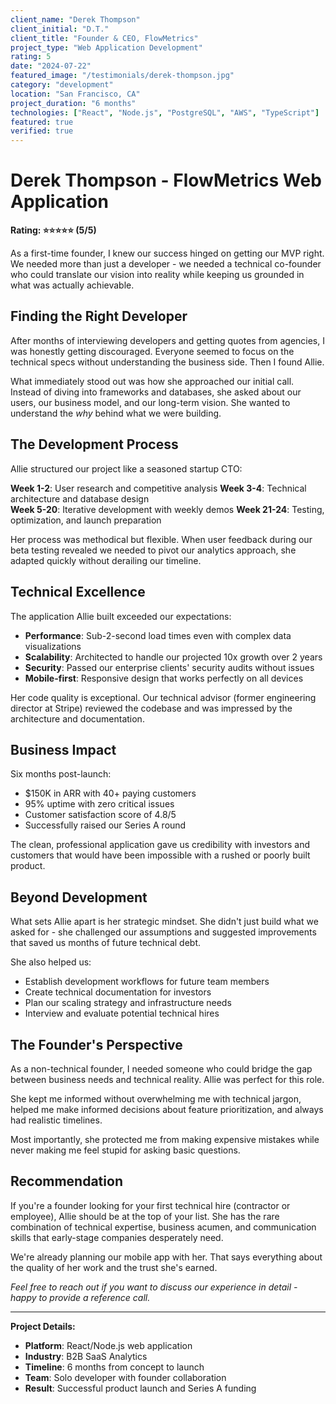 ```yaml
---
client_name: "Derek Thompson"
client_initial: "D.T."
client_title: "Founder & CEO, FlowMetrics"
project_type: "Web Application Development"
rating: 5
date: "2024-07-22"
featured_image: "/testimonials/derek-thompson.jpg"
category: "development"
location: "San Francisco, CA"
project_duration: "6 months"
technologies: ["React", "Node.js", "PostgreSQL", "AWS", "TypeScript"]
featured: true
verified: true
---
```


# Derek Thompson - FlowMetrics Web Application

**Rating: ⭐⭐⭐⭐⭐ (5/5)**

As a first-time founder, I knew our success hinged on getting our MVP right. We needed more than just a developer - we needed a technical co-founder who could translate our vision into reality while keeping us grounded in what was actually achievable.

## Finding the Right Developer

After months of interviewing developers and getting quotes from agencies, I was honestly getting discouraged. Everyone seemed to focus on the technical specs without understanding the business side. Then I found Allie.

What immediately stood out was how she approached our initial call. Instead of diving into frameworks and databases, she asked about our users, our business model, and our long-term vision. She wanted to understand the *why* behind what we were building.

## The Development Process

Allie structured our project like a seasoned startup CTO:

**Week 1-2**: User research and competitive analysis
**Week 3-4**: Technical architecture and database design  
**Week 5-20**: Iterative development with weekly demos
**Week 21-24**: Testing, optimization, and launch preparation

Her process was methodical but flexible. When user feedback during our beta testing revealed we needed to pivot our analytics approach, she adapted quickly without derailing our timeline.

## Technical Excellence

The application Allie built exceeded our expectations:

- **Performance**: Sub-2-second load times even with complex data visualizations
- **Scalability**: Architected to handle our projected 10x growth over 2 years
- **Security**: Passed our enterprise clients' security audits without issues
- **Mobile-first**: Responsive design that works perfectly on all devices

Her code quality is exceptional. Our technical advisor (former engineering director at Stripe) reviewed the codebase and was impressed by the architecture and documentation.

## Business Impact

Six months post-launch:
- $150K in ARR with 40+ paying customers
- 95% uptime with zero critical issues
- Customer satisfaction score of 4.8/5
- Successfully raised our Series A round

The clean, professional application gave us credibility with investors and customers that would have been impossible with a rushed or poorly built product.

## Beyond Development

What sets Allie apart is her strategic mindset. She didn't just build what we asked for - she challenged our assumptions and suggested improvements that saved us months of future technical debt.

She also helped us:
- Establish development workflows for future team members
- Create technical documentation for investors
- Plan our scaling strategy and infrastructure needs
- Interview and evaluate potential technical hires

## The Founder's Perspective

As a non-technical founder, I needed someone who could bridge the gap between business needs and technical reality. Allie was perfect for this role.

She kept me informed without overwhelming me with technical jargon, helped me make informed decisions about feature prioritization, and always had realistic timelines.

Most importantly, she protected me from making expensive mistakes while never making me feel stupid for asking basic questions.

## Recommendation

If you're a founder looking for your first technical hire (contractor or employee), Allie should be at the top of your list. She has the rare combination of technical expertise, business acumen, and communication skills that early-stage companies desperately need.

We're already planning our mobile app with her. That says everything about the quality of her work and the trust she's earned.

*Feel free to reach out if you want to discuss our experience in detail - happy to provide a reference call.*

---

**Project Details:**
- **Platform**: React/Node.js web application
- **Industry**: B2B SaaS Analytics
- **Timeline**: 6 months from concept to launch
- **Team**: Solo developer with founder collaboration
- **Result**: Successful product launch and Series A funding